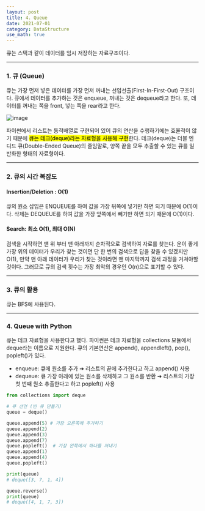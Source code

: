 ```yaml
---
layout: post
title: 4. Queue
date: 2021-07-01
category: DataStructure
use_math: true
---
```


큐는 스택과 같이 데이터를 임시 저장하는 자료구조이다. 

---

### 1. 큐 (Queue)

큐는 가장 먼저 넣은 데이터를 가장 먼저 꺼내는 선입선출(First-In-First-Out) 구조이다. 큐에서 데이터를 추가하는 것은 enqueue, 꺼내는 것은 dequeue라고 한다. 또, 데이터를 꺼내는 쪽을 front, 넣는 쪽을 rear라고 한다.  

![image](https://user-images.githubusercontent.com/61526722/123819912-1d1f0b80-d935-11eb-80fe-2f75408019d6.png)

파이썬에서 리스트는 동적배열로 구현되어 있어 큐의 연산을 수행하기에는 효율적이 않기 때문에 <mark>큐는 데크(deque)라는 자료형을 사용해 구현</mark>한다. 데크(deque)는 더블 엔디드 큐(Double-Ended Queue)의 줄임말로, 양쪽 끝을 모두 추출할 수 있는 큐를 일반화한 형태의 자료형이다.   

---

### 2. 큐의 시간 복잡도

#### Insertion/Deletion : O(1)

큐의 원소 삽입은 ENQUEUE를 하여 값을 가장 뒤쪽에 넣기만 하면 되기 때문에 O(1)이다. 삭제는 DEQUEUE를 하여 값을 가장 앞쪽에서 빼기만 하면 되기 때문에 O(1)이다.

#### Search: 최소 O(1), 최대 O(N)

검색을 시작하면 맨 위 부터 맨 아래까지 순차적으로 검색하여 자료를 찾는다. 운이 좋게 가장 위의 데이터가 우리가 찾는 것이면 단 한 번의 검색으로 답을 찾을 수 있겠지만 O(1), 만약 맨 아래 데이터가 우리가 찾는 것이라면 맨 마지막까지 검색 과정을 거쳐야할 것이다. 그러므로 큐의 검색 횟수는 가장 최악의 경우인 O(n)으로 표기할 수 있다.

---

### 3. 큐의 활용
큐는 BFS에 사용된다.

---

### 4. Queue with Python

큐는 데크 자료형을 사용한다고 했다. 파이썬은 데크 자료형을 collections 모듈에서 deque라는 이름으로 지원한다. 큐의 기본연산은 append(), appendleft(), pop(), popleft()가 있다. 

- enqueue: 큐에 원소를 추가 ➔ 리스트의 끝에 추가한다고 하고 append() 사용
- dequeue: 큐 가장 아래에 있는 원소를 삭제하고 그 원소를 반환 ➔ 리스트의 가장 첫 번째 원소 추출한다고 하고 popleft() 사용

```python
from collections import deque

# 큐 선언 (빈 큐 만들기)
queue = deque()

queue.append(5) # 가장 오른쪽에 추가하기
queue.append(2)
queue.append(3)
queue.append(7)
queue.popleft()  # 가장 왼쪽에서 하나를 꺼내기
queue.append(1)
queue.append(4)
queue.popleft()

print(queue)
# deque([3, 7, 1, 4])

queue.reverse()
print(queue)
# deque([4, 1, 7, 3])
```






